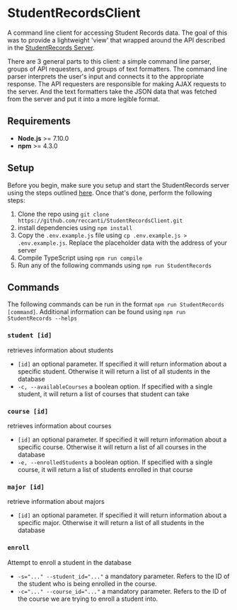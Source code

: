 # StudentRecordsClient

A command line client for accessing Student Records data. The goal of this was to provide a lightweight 'view' that wrapped around the API described in the [StudentRecords Server](https://github.com/reccanti/StudentRecordsClient/).

There are 3 general parts to this client: a simple command line parser, groups of API requesters, and groups of text formatters. The command line parser interprets the user's input and connects it to the appropriate response. The API requesters are responsible for making AJAX requests to the server. And the text formatters take the JSON data that was fetched from the server and put it into a more legible format.

## Requirements

- **Node.js** >= 7.10.0
- **npm** >= 4.3.0

## Setup

Before you begin, make sure you setup and start the StudentRecords server using the steps outlined [here](https://github.com/reccanti/StudentRecords#setup). Once that's done, perform the following steps:

1. Clone the repo using `git clone https://github.com/reccanti/StudentRecordsClient.git` 
2. install dependencies using `npm install`
3. Copy the `.env.example.js` file using `cp .env.example.js > .env.example.js`. Replace the placeholder data with the address of your server
4. Compile TypeScript using `npm run compile`
5. Run any of the following commands using `npm run StudentRecords`

## Commands

The following commands can be run in the format `npm run StudentRecords [command]`. Additional information can be found using `npm run StudentRecords --helps`

### `student [id]` 

retrieves information about students

- `[id]` an optional parameter. If specified it will return information about a specific student. Otherwise it will return a list of all students in the database
- `-c, --availableCourses` a boolean option. If specified with a single student, it will return a list of courses that student can take

### `course [id]` 

retrieves information about courses

- `[id]` an optional parameter. If specified it will return information about a specific course. Otherwise it will return a list of all courses in the database
- `-e, --enrolledStudents` a boolean option. If specified with a single course, it will return a list of students enrolled in that course

### `major [id]`

retrieve information about majors

- `[id]` an optional parameter. If specified it will return information about a specific major. Otherwise it will return a list of all students in the database

### `enroll`

Attempt to enroll a student in the database

- `-s="..." --student_id="..."` a mandatory parameter. Refers to the ID of the student who is being enrolled in the course.
- `-c="..." --course_id="..."` a mandatory parameter. Refers to the ID of the course we are trying to enroll a student into.